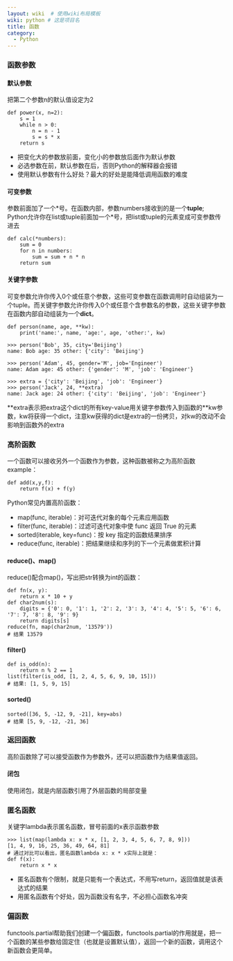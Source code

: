 ```yaml
---
layout: wiki  # 使用wiki布局模板
wiki: python # 这是项目名
title: 函数
category:
  - Python
---
```


### 函数参数

#### 默认参数
把第二个参数n的默认值设定为2
```
def power(x, n=2):
    s = 1
    while n > 0:
        n = n - 1
        s = s * x
    return s
```
- 把变化大的参数放前面，变化小的参数放后面作为默认参数
- 必选参数在前，默认参数在后，否则Python的解释器会报错
- 使用默认参数有什么好处？最大的好处是能降低调用函数的难度

#### 可变参数
参数前面加了一个\*号。在函数内部，参数numbers接收到的是一个**tuple**;  
Python允许你在list或tuple前面加一个\*号，把list或tuple的元素变成可变参数传进去
```
def calc(*numbers):
    sum = 0
    for n in numbers:
        sum = sum + n * n
    return sum
```

#### 关键字参数
可变参数允许你传入0个或任意个参数，这些可变参数在函数调用时自动组装为一个tuple。而关键字参数允许你传入0个或任意个含参数名的参数，这些关键字参数在函数内部自动组装为一个**dict**。
```
def person(name, age, **kw):
    print('name:', name, 'age:', age, 'other:', kw)

>>> person('Bob', 35, city='Beijing')
name: Bob age: 35 other: {'city': 'Beijing'}

>>> person('Adam', 45, gender='M', job='Engineer')
name: Adam age: 45 other: {'gender': 'M', 'job': 'Engineer'}

>>> extra = {'city': 'Beijing', 'job': 'Engineer'}
>>> person('Jack', 24, **extra)
name: Jack age: 24 other: {'city': 'Beijing', 'job': 'Engineer'}

```
\**extra表示把extra这个dict的所有key-value用关键字参数传入到函数的\**kw参数，kw将获得一个dict，注意kw获得的dict是extra的一份拷贝，对kw的改动不会影响到函数外的extra



### 高阶函数
一个函数可以接收另外一个函数作为参数，这种函数被称之为高阶函数
example：
```
def add(x,y,f):
    return f(x) + f(y)
```

Python常见内置高阶函数：

- map(func, iterable)：对可迭代对象的每个元素应用函数
- filter(func, iterable)：过滤可迭代对象中使 func 返回 True 的元素
- sorted(iterable, key=func)：按 key 指定的函数结果排序
- reduce(func, iterable)：把结果继续和序列的下一个元素做累积计算

#### reduce()、map()
reduce()配合map()，写出把str转换为int的函数：
```
def fn(x, y):
    return x * 10 + y
def char2num(s):
    digits = {'0': 0, '1': 1, '2': 2, '3': 3, '4': 4, '5': 5, '6': 6, '7': 7, '8': 8, '9': 9}
    return digits[s]
reduce(fn, map(char2num, '13579'))
# 结果 13579
```
#### filter() 
```
def is_odd(n):
    return n % 2 == 1
list(filter(is_odd, [1, 2, 4, 5, 6, 9, 10, 15]))
# 结果: [1, 5, 9, 15]
```
#### sorted() 
```
sorted([36, 5, -12, 9, -21], key=abs)
# 结果 [5, 9, -12, -21, 36]
```

### 返回函数
高阶函数除了可以接受函数作为参数外，还可以把函数作为结果值返回。

#### 闭包
使用闭包，就是内层函数引用了外层函数的局部变量

### 匿名函数
关键字lambda表示匿名函数，冒号前面的x表示函数参数
```
>>> list(map(lambda x: x * x, [1, 2, 3, 4, 5, 6, 7, 8, 9]))
[1, 4, 9, 16, 25, 36, 49, 64, 81]
# 通过对比可以看出，匿名函数lambda x: x * x实际上就是：
def f(x):
    return x * x
```
- 匿名函数有个限制，就是只能有一个表达式，不用写return，返回值就是该表达式的结果
- 用匿名函数有个好处，因为函数没有名字，不必担心函数名冲突

### 偏函数
functools.partial帮助我们创建一个偏函数，functools.partial的作用就是，把一个函数的某些参数给固定住（也就是设置默认值），返回一个新的函数，调用这个新函数会更简单。